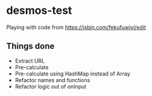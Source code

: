 # desmos-test
Playing with code from https://jsbin.com/fekufuwiyi/edit

## Things done

- Extract URL
- Pre-calculate
- Pre-calculate using HashMap instead of Array
- Refactor names and functions
- Refactor logic out of onInput
